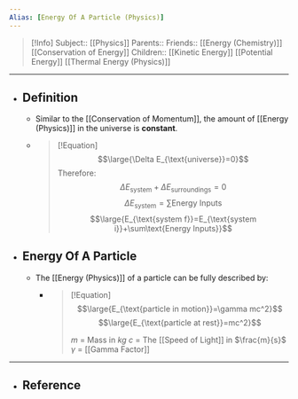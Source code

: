 ```yaml
---
Alias: [Energy Of A Particle (Physics)]
---
```

> [!Info]
> Subject:: [[Physics]]
> Parents:: 
> Friends:: [[Energy (Chemistry)]] [[Conservation of Energy]]
> Children:: [[Kinetic Energy]] [[Potential Energy]] [[Thermal Energy (Physics)]]
---
- ## Definition
	- Similar to the [[Conservation of Momentum]], the amount of [[Energy (Physics)]] in the universe is **constant**.
	- > [!Equation]
	  > $$\large{\Delta E_{\text{universe}}=0}$$
	  > Therefore:
	  > $$\Delta E_{\text{system}}+\Delta E_{\text{surroundings}}=0$$
	  > $$\Delta E_{\text{system}}=\sum\text{Energy Inputs}$$
	  > $$\large{E_{\text{system f}}=E_{\text{system i}}+\sum\text{Energy Inputs}}$$
- ## Energy Of A Particle
	- The [[Energy (Physics)]] of a particle can be fully described by:
		- > [!Equation]
		  > $$\large{E_{\text{particle in motion}}=\gamma mc^2}$$
		  > $$\large{E_{\text{particle at rest}}=mc^2}$$
		  > 
		  > $m$ = Mass in $kg$
		  > $c$ = The [[Speed of Light]] in $\frac{m}{s}$
		  > $\gamma$ = [[Gamma Factor]]
---
- ## Reference